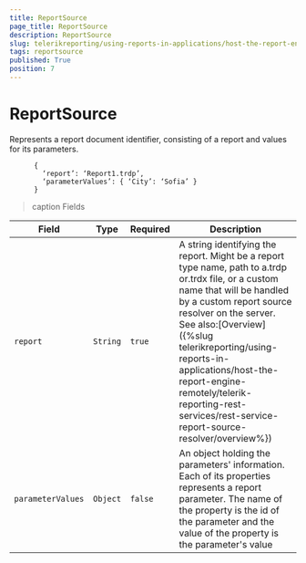 ```yaml
---
title: ReportSource
page_title: ReportSource 
description: ReportSource
slug: telerikreporting/using-reports-in-applications/host-the-report-engine-remotely/telerik-reporting-rest-services/rest-api-reference/json-entities/reportsource
tags: reportsource
published: True
position: 7
---
```


# ReportSource



Represents a report document identifier, consisting of a report and values for its parameters.       


    
          {
            ‘report’: ‘Report1.trdp’,
            ‘parameterValues’: { ‘City’: ‘Sofia’ }
          }
        


>caption Fields

| Field | Type | Required | Description |
| ------ | ------ | ------ | ------ |
|`report`|`String`|`true`|A string identifying the report. Might be a report type name, path to a.trdp or.trdx file, or a custom name that will be handled by a custom report source resolver on the server.               See also:[Overview]({%slug telerikreporting/using-reports-in-applications/host-the-report-engine-remotely/telerik-reporting-rest-services/rest-service-report-source-resolver/overview%})|
|`parameterValues`|`Object`|`false`|An object holding the parameters' information. Each of its properties represents a report parameter.              The name of the property is the id of the parameter and the value of the property is the parameter's value|

